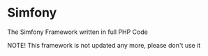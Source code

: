 Simfony
=======

The Simfony Framework written in full PHP Code

NOTE! This framework is not updated any more, please don't use it
